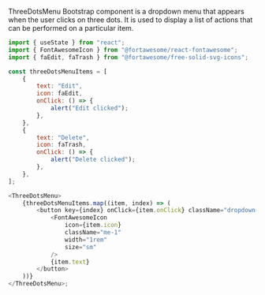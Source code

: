 ThreeDotsMenu Bootstrap component is a dropdown menu that appears when the user
clicks on three dots. It is used to display a list of actions that can be
performed on a particular item.

```js
import { useState } from "react";
import { FontAwesomeIcon } from "@fortawesome/react-fontawesome";
import { faEdit, faTrash } from "@fortawesome/free-solid-svg-icons";

const threeDotsMenuItems = [
    {
        text: "Edit",
        icon: faEdit,
        onClick: () => {
            alert("Edit clicked");
        },
    },
    {
        text: "Delete",
        icon: faTrash,
        onClick: () => {
            alert("Delete clicked");
        },
    },
];

<ThreeDotsMenu>
    {threeDotsMenuItems.map((item, index) => (
        <button key={index} onClick={item.onClick} className="dropdown-item">
            <FontAwesomeIcon
                icon={item.icon}
                className="me-1"
                width="1rem"
                size="sm"
            />
            {item.text}
        </button>
    ))}
</ThreeDotsMenu>;
```
